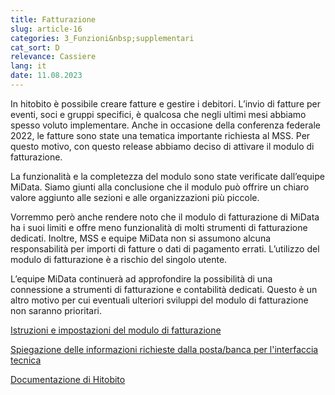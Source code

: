 ```yaml
---
title: Fatturazione
slug: article-16
categories: 3_Funzioni&nbsp;supplementari
cat_sort: D
relevance: Cassiere
lang: it
date: 11.08.2023
---
```


In hitobito è possibile creare fatture e gestire i debitori. L’invio di fatture per eventi, soci e gruppi specifici, è qualcosa che negli ultimi mesi abbiamo spesso voluto implementare. Anche in occasione della conferenza federale 2022, le fatture sono state una tematica importante richiesta al MSS. Per questo motivo, con questo release abbiamo deciso di attivare il modulo di fatturazione.

La funzionalità e la completezza del modulo sono state verificate dall’equipe MiData. Siamo giunti alla conclusione che il modulo può offrire un chiaro valore aggiunto alle sezioni e alle organizzazioni più piccole.

Vorremmo però anche rendere noto che il modulo di fatturazione di MiData ha i suoi limiti e offre meno funzionalità di molti strumenti di fatturazione dedicati. Inoltre, MSS e equipe MiData non si assumono alcuna responsabilità per importi di fatture o dati di pagamento errati. L’utilizzo del modulo di fatturazione è a rischio del singolo utente.

L’equipe MiData continuerà ad approfondire la possibilità di una connessione a strumenti di fatturazione e contabilità dedicati. Questo è un altro motivo per cui eventuali ulteriori sviluppi del modulo di fatturazione non saranno prioritari.

[Istruzioni e impostazioni del modulo di fatturazione](https://pfadi.swiss/it/pubblicazioni-downloads/downloads/detail/787/dokumentation-rechnungen/)

[Spiegazione delle informazioni richieste dalla posta/banca per l'interfaccia tecnica](https://hitobito.readthedocs.io/it/latest/ebics.html)

[Documentazione di Hitobito](https://hitobito.readthedocs.io/it/latest/invoices.html)
